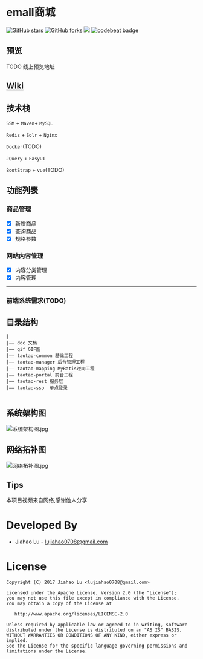 # emall商城
[![GitHub stars](https://img.shields.io/github/stars/chiahaolu/emall.svg?style=flat)](https://github.com/chiahaolu/emall/stargazers)
[![GitHub forks](https://img.shields.io/github/forks/chiahaolu/emall.svg?style=flat)](https://github.com/chiahaolu/emall/network)
![](https://img.shields.io/badge/language-Java-orange.svg)
[![codebeat badge](https://codebeat.co/badges/e6fca7b5-e3b6-4529-af5f-b09eac87d22f)](https://codebeat.co/projects/github-com-chiahaolu-emall-master)

## 预览
TODO 线上预览地址

## [Wiki](doc/README.md)

## 技术栈
`SSM` + `Maven`+ `MySQL`

`Redis` + `Solr` + `Nginx`

`Docker`(TODO)

`JQuery` + `EasyUI`

`BootStrap` + `vue`(TODO)

## 功能列表
### 商品管理
- [x] 新增商品
- [x] 查询商品
- [x] 规格参数

### 网站内容管理
- [x] 内容分类管理
- [x] 内容管理

---

### 前端系统需求(TODO)

## 目录结构
```
|
|—— doc 文档
|—— gif GIF图
|—— taotao-common 基础工程
|—— taotao-manager 后台管理工程
|—— taotao-mapping MyBatis逆向工程
|—— taotao-portal 前台工程
|—— taotao-rest	服务层
|—— taotao-sso	单点登录


```
## 系统架构图
![系统架构图.jpg](https://ooo.0o0.ooo/2016/11/07/5820a12c0a3ff.jpg)
## 网络拓补图
![网络拓补图.jpg](https://ooo.0o0.ooo/2016/11/07/5820a2bc0964e.jpg)

## Tips
本项目视频来自网络,感谢他人分享 


Developed By
===

 * Jiahao Lu - <lujiahao0708@gmail.com>


License
===

    Copyright (C) 2017 Jiahao Lu <lujiahao0708@gmail.com>

    Licensed under the Apache License, Version 2.0 (the "License");
    you may not use this file except in compliance with the License.
    You may obtain a copy of the License at

       http://www.apache.org/licenses/LICENSE-2.0

    Unless required by applicable law or agreed to in writing, software
    distributed under the License is distributed on an "AS IS" BASIS,
    WITHOUT WARRANTIES OR CONDITIONS OF ANY KIND, either express or implied.
    See the License for the specific language governing permissions and
    limitations under the License.